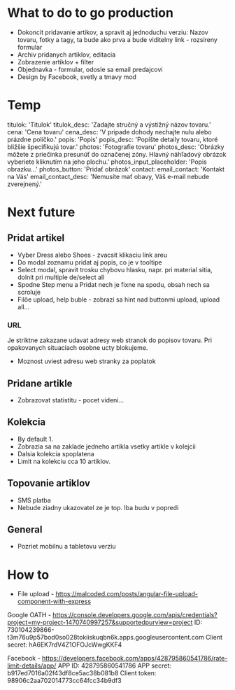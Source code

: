 # What to do to go production

- Dokoncit pridavanie artikov, a spravit aj jednoduchu verziu: Nazov tovaru, fotky a tagy, ta bude ako prva a bude viditelny link - rozsireny formular
- Archiv pridanych artiklov, editacia
- Zobrazenie artiklov + filter
- Objednavka - formular, odosle sa email predajcovi
- Design by Facebook, svetly a tmavy mod

# Temp

titulok: 'Titulok'
titulok_desc: 'Zadajte stručný a výstižný názov tovaru.'
cena: 'Cena tovaru'
cena_desc: 'V prípade dohody nechajte nulu alebo prázdne políčko.'
popis: 'Popis'
popis_desc: 'Popíšte detaily tovaru, ktoré bližšie špecifikujú tovar.'
photos: 'Fotografie tovaru'
photos_desc: 'Obrázky môžete z priečinka presunúť do označenej zóny. Hlavný náhľadový obrázok vyberiete kliknutím na jeho plochu.'
photos_input_placeholder: 'Popis obrazku...'
photos_button: 'Pridať obrázok'
contact:
email_contact: 'Kontakt na Vás'
email_contact_desc: 'Nemusíte mať obavy, Váš e-mail nebude zverejnený.'

# Next future

## Pridat artikel

- Vyber Dress alebo Shoes - zvacsit klikaciu link areu
- Do modal zoznamu pridat aj popis, co je v tooltipe
- Select modal, spravit trosku chybovu hlasku, napr. pri material sitia, dolnit pri multiple de/select all
- Spodne Step menu a Pridat nech je fixne na spodu, obsah nech sa scroluje
- Filôe upload, help buble - zobrazi sa hint nad buttonmi upload, upload all...

### URL

Je striktne zakazane udavat adresy web stranok do popisov tovaru. Pri opakovanych situaciach osobne ucty blokujeme.

- Moznost uviest adresu web stranky za poplatok

## Pridane artikle

- Zobrazovat statistitu - pocet videni...

## Kolekcia

- By default 1.
- Zobrazia sa na zaklade jedneho artikla vsetky artikle v kolejcii
- Dalsia kolekcia spoplatena
- Limit na kolekciu cca 10 artiklov.

## Topovanie artiklov

- SMS platba
- Nebude ziadny ukazovatel ze je top. Iba budu v popredi

## General

- Pozriet mobilnu a tabletovu verziu

# How to

- File upload - https://malcoded.com/posts/angular-file-upload-component-with-express

Google OATH - https://console.developers.google.com/apis/credentials?project=my-project-1470740997257&supportedpurview=project
ID: 730104239866-t3m76u9p57bod0so028tokiiskuqbn6k.apps.googleusercontent.com
Client secret: hA6EK7rdV4Z1OFOJcWwgKKF4

Facebook - https://developers.facebook.com/apps/428795860541786/rate-limit-details/app/
APP ID: 428795860541786
APP secret: b917ed7016a02f43df8ce5ac38b081b8
Client token: 98906c2aa702014773cc64fcc34b9df3
